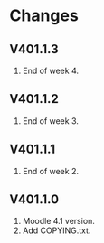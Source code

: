 Changes
=======

V401.1.3
---------
1. End of week 4.

V401.1.2
---------
1. End of week 3.

V401.1.1
---------
1. End of week 2.

V401.1.0
---------
1. Moodle 4.1 version.
2. Add COPYING.txt.
